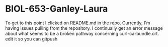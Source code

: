 # BIOL-653-Ganley-Laura
To get to this point I clicked on README.md in the repo.  Currently, I'm having issues pulling from the repository.  I continually get an error message about what seems to be a broken pathway concerning curl-ca-bundle.crt.  
edit it so you can gitpush
